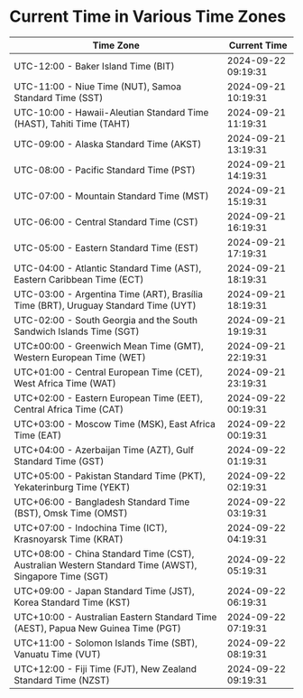 # Current Time in Various Time Zones

| Time Zone | Current Time |
|-----------|--------------|
| UTC-12:00 - Baker Island Time (BIT) | 2024-09-22 09:19:31 |
| UTC-11:00 - Niue Time (NUT), Samoa Standard Time (SST) | 2024-09-21 10:19:31 |
| UTC-10:00 - Hawaii-Aleutian Standard Time (HAST), Tahiti Time (TAHT) | 2024-09-21 11:19:31 |
| UTC-09:00 - Alaska Standard Time (AKST) | 2024-09-21 13:19:31 |
| UTC-08:00 - Pacific Standard Time (PST) | 2024-09-21 14:19:31 |
| UTC-07:00 - Mountain Standard Time (MST) | 2024-09-21 15:19:31 |
| UTC-06:00 - Central Standard Time (CST) | 2024-09-21 16:19:31 |
| UTC-05:00 - Eastern Standard Time (EST) | 2024-09-21 17:19:31 |
| UTC-04:00 - Atlantic Standard Time (AST), Eastern Caribbean Time (ECT) | 2024-09-21 18:19:31 |
| UTC-03:00 - Argentina Time (ART), Brasília Time (BRT), Uruguay Standard Time (UYT) | 2024-09-21 18:19:31 |
| UTC-02:00 - South Georgia and the South Sandwich Islands Time (SGT) | 2024-09-21 19:19:31 |
| UTC±00:00 - Greenwich Mean Time (GMT), Western European Time (WET) | 2024-09-21 22:19:31 |
| UTC+01:00 - Central European Time (CET), West Africa Time (WAT) | 2024-09-21 23:19:31 |
| UTC+02:00 - Eastern European Time (EET), Central Africa Time (CAT) | 2024-09-22 00:19:31 |
| UTC+03:00 - Moscow Time (MSK), East Africa Time (EAT) | 2024-09-22 00:19:31 |
| UTC+04:00 - Azerbaijan Time (AZT), Gulf Standard Time (GST) | 2024-09-22 01:19:31 |
| UTC+05:00 - Pakistan Standard Time (PKT), Yekaterinburg Time (YEKT) | 2024-09-22 02:19:31 |
| UTC+06:00 - Bangladesh Standard Time (BST), Omsk Time (OMST) | 2024-09-22 03:19:31 |
| UTC+07:00 - Indochina Time (ICT), Krasnoyarsk Time (KRAT) | 2024-09-22 04:19:31 |
| UTC+08:00 - China Standard Time (CST), Australian Western Standard Time (AWST), Singapore Time (SGT) | 2024-09-22 05:19:31 |
| UTC+09:00 - Japan Standard Time (JST), Korea Standard Time (KST) | 2024-09-22 06:19:31 |
| UTC+10:00 - Australian Eastern Standard Time (AEST), Papua New Guinea Time (PGT) | 2024-09-22 07:19:31 |
| UTC+11:00 - Solomon Islands Time (SBT), Vanuatu Time (VUT) | 2024-09-22 08:19:31 |
| UTC+12:00 - Fiji Time (FJT), New Zealand Standard Time (NZST) | 2024-09-22 09:19:31 |
